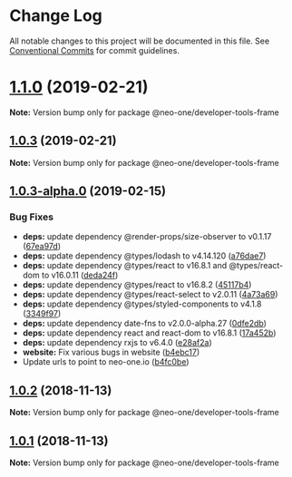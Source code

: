 # Change Log

All notable changes to this project will be documented in this file.
See [Conventional Commits](https://conventionalcommits.org) for commit guidelines.

# [1.1.0](https://github.com/neo-one-suite/neo-one/compare/@neo-one/developer-tools-frame@1.0.3...@neo-one/developer-tools-frame@1.1.0) (2019-02-21)

**Note:** Version bump only for package @neo-one/developer-tools-frame





## [1.0.3](https://github.com/neo-one-suite/neo-one/compare/@neo-one/developer-tools-frame@1.0.3-alpha.0...@neo-one/developer-tools-frame@1.0.3) (2019-02-21)

**Note:** Version bump only for package @neo-one/developer-tools-frame





## [1.0.3-alpha.0](https://github.com/neo-one-suite/neo-one/compare/@neo-one/developer-tools-frame@1.0.2...@neo-one/developer-tools-frame@1.0.3-alpha.0) (2019-02-15)


### Bug Fixes

* **deps:** update dependency @render-props/size-observer to v0.1.17 ([67ea97d](https://github.com/neo-one-suite/neo-one/commit/67ea97d))
* **deps:** update dependency @types/lodash to v4.14.120 ([a76dae7](https://github.com/neo-one-suite/neo-one/commit/a76dae7))
* **deps:** update dependency @types/react to v16.8.1 and @types/react-dom to v16.0.11 ([deda24f](https://github.com/neo-one-suite/neo-one/commit/deda24f))
* **deps:** update dependency @types/react to v16.8.2 ([45117b4](https://github.com/neo-one-suite/neo-one/commit/45117b4))
* **deps:** update dependency @types/react-select to v2.0.11 ([4a73a69](https://github.com/neo-one-suite/neo-one/commit/4a73a69))
* **deps:** update dependency @types/styled-components to v4.1.8 ([3349f97](https://github.com/neo-one-suite/neo-one/commit/3349f97))
* **deps:** update dependency date-fns to v2.0.0-alpha.27 ([0dfe2db](https://github.com/neo-one-suite/neo-one/commit/0dfe2db))
* **deps:** update dependency react and react-dom to v16.8.1 ([17a452b](https://github.com/neo-one-suite/neo-one/commit/17a452b))
* **deps:** update dependency rxjs to v6.4.0 ([e28af2a](https://github.com/neo-one-suite/neo-one/commit/e28af2a))
* **website:** Fix various bugs in website ([b4ebc17](https://github.com/neo-one-suite/neo-one/commit/b4ebc17))
* Update urls to point to neo-one.io ([b4fc0be](https://github.com/neo-one-suite/neo-one/commit/b4fc0be))





## [1.0.2](https://github.com/neo-one-suite/neo-one/compare/@neo-one/developer-tools-frame@1.0.1...@neo-one/developer-tools-frame@1.0.2) (2018-11-13)

**Note:** Version bump only for package @neo-one/developer-tools-frame





## [1.0.1](https://github.com/neo-one-suite/neo-one/compare/@neo-one/developer-tools-frame@1.0.0...@neo-one/developer-tools-frame@1.0.1) (2018-11-13)

**Note:** Version bump only for package @neo-one/developer-tools-frame
